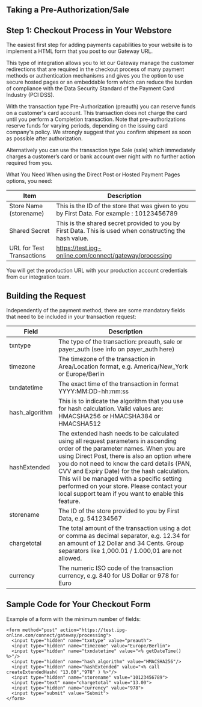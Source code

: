 ## Taking a Pre-Authorization/Sale

## Step 1: Checkout Process in Your Webstore

The easiest first step for adding payments capabilities to your website is to implement a HTML form that you post to our Gateway URL.

This type of integration allows you to let our Gateway manage the customer redirections that are required in the checkout process of many payment methods or authentication mechanisms and gives you the option to use secure hosted pages or an embeddable form which can reduce the burden of compliance with the Data Security Standard of the Payment Card Industry (PCI DSS).

With the transaction type Pre-Authorization (preauth) you can reserve funds on a customer's card account. This transaction does not charge the card until you perform a Completion transaction. Note that pre-authorizations reserve funds for varying periods, depending on the issuing card company's policy. We strongly suggest that you confirm shipment as soon as possible after authorization.

Alternatively you can use the transaction type Sale (sale) which immediately charges a customer’s card or bank account over night with no further action required from you. 

What You Need
When using the Direct Post or Hosted Payment Pages options, you need:


Item | Description 
---------|----------
Store Name (storename) | This is the ID of the store that was given to you by First Data. For example : 10123456789
Shared Secret | This is the shared secret provided to you by First Data. This is used when constructing the hash value.
URL for Test Transactions | https://test.ipg-online.com/connect/gateway/processing

You will get the production URL with your production account credentials from our integration team.

## Building the Request

Independently of the payment method, there are some mandatory fields that need to be included in your transaction request:

Field | Description 
---------|----------
txntype | The type of the transaction: preauth, sale or payer_auth (see info on payer_auth here)
timezone | The timezone of the transaction in Area/Location format, e.g. America/New_York  or Europe/Berlin
txndatetime | The exact time of the transaction in format YYYY:MM:DD-hh:mm:ss
hash_algorithm | This is to indicate the algorithm that you use for hash calculation. Valid values are: HMACSHA256 or HMACSHA384 or HMACSHA512
hashExtended | The extended hash needs to be calculated using all request parameters in ascending order of the parameter names. When you are using Direct Post, there is also an option where you do not need to know the card details (PAN, CVV and Expiry Date) for the hash calculation. This will be managed with a specific setting performed on your store. Please contact your local support team if you want to enable this feature.
storename | The ID of the store provided to you by First Data, e.g. 541234567
chargetotal | The total amount of the transaction using a dot or comma as decimal separator, e.g. 12.34 for an amount of 12 Dollar and 34 Cents. Group separators like 1,000.01 / 1.000,01 are not allowed.
currency | The numeric ISO code of the transaction currency, e.g. 840 for US Dollar or 978 for Euro
 
## Sample Code for Your Checkout Form
Example of a form with the minimum number of fields:

    <form method="post" action="https://test.ipg-online.com/connect/gateway/processing">
      <input type="hidden" name="txntype" value="preauth">
      <input type="hidden" name="timezone" value="Europe/Berlin">
      <input type="hidden" name="txndatetime" value="<% getDateTime() %>"/>
      <input type="hidden" name="hash_algorithm" value="HMACSHA256"/>
      <input type="hidden" name="hashExtended" value="<% call createExtendedHash( "13.00","978" ) %>"/>
      <input type="hidden" name="storename" value="10123456789">
      <input type="text" name="chargetotal" value="13.00">
      <input type="hidden" name="currency" value="978">
      <input type="submit" value="Submit">
    </form>

